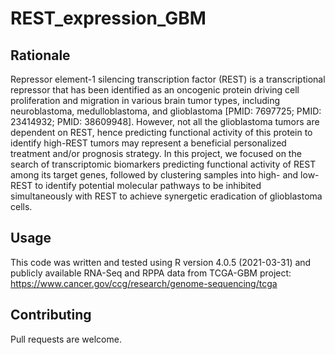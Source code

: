 # REST_expression_GBM
## Rationale

Repressor element-1 silencing transcription factor (REST) is a transcriptional repressor that has been identified as an oncogenic protein driving cell proliferation and migration in various brain tumor types, including neuroblastoma, medulloblastoma, and glioblastoma [PMID: 7697725; PMID: 23414932; PMID: 38609948]. However, not all the glioblastoma tumors are dependent on REST, hence predicting functional activity of this protein to identify high-REST tumors may represent a beneficial personalized treatment and/or prognosis strategy. 
In this project, we focused on the search of transcriptomic biomarkers predicting functional activity of REST among its target genes, followed by clustering samples into high- and low-REST to identify potential molecular pathways to be inhibited simultaneously with REST to achieve synergetic eradication of glioblastoma cells.

## Usage

This code was written and tested using R version 4.0.5 (2021-03-31) and publicly available RNA-Seq and RPPA data from TCGA-GBM project:
https://www.cancer.gov/ccg/research/genome-sequencing/tcga 

## Contributing

Pull requests are welcome.
